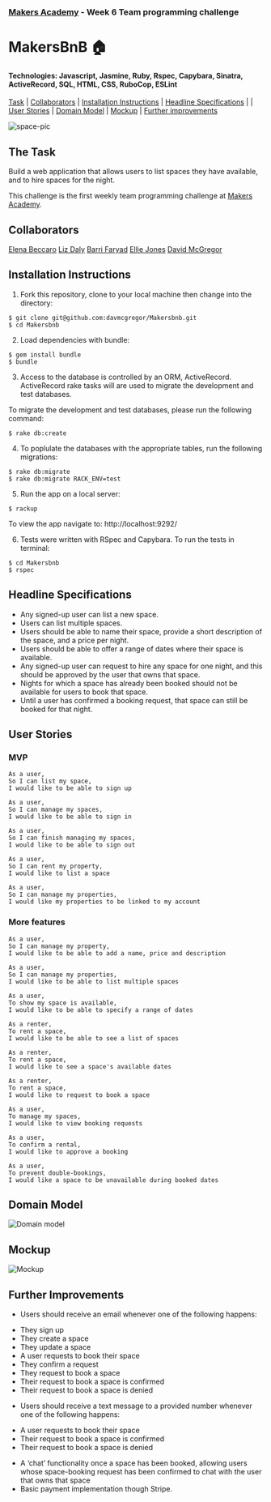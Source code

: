 ### [Makers Academy](http://www.makersacademy.com) - Week 6 Team programming challenge 

# MakersBnB 🏠

#### Technologies: Javascript, Jasmine, Ruby, Rspec, Capybara, Sinatra, ActiveRecord, SQL, HTML, CSS, RuboCop, ESLint

[Task](#Task) | [Collaborators](#Collaborators) | [Installation Instructions](#Installation) | [Headline Specifications](#Headline_Specifications) | | [User Stories](#User_Stories) | [Domain Model](#Domain_Model) | [Mockup](#Mockup) | [Further improvements](#Further_Improvements)

![space-pic](space-pic.jpg)

## <a name="Task">The Task</a>

Build a web application that allows users to list spaces they have available, and to hire spaces for the night.

This challenge is the first weekly team programming challenge at [Makers Academy](https://github.com/makersacademy).

## <a name="Collaborators">Collaborators</a>

[Elena Beccaro](https://github.com/elebecca)
[Liz Daly](https://github.com/lookupdaily)
[Barri Faryad](https://github.com/BarriF13)
[Ellie Jones](https://github.com/EllieRichardsonJones)
[David McGregor](https://github.com/davmcgregor)

## <a name="Installation">Installation Instructions</a>

1. Fork this repository, clone to your local machine then change into the directory:
```
$ git clone git@github.com:davmcgregor/Makersbnb.git
$ cd Makersbnb
```

2. Load dependencies with bundle:
```
$ gem install bundle
$ bundle
```

3. Access to the database is controlled by an ORM, ActiveRecord. ActiveRecord rake tasks will are used to migrate the development and test databases. 

To migrate the development and test databases, please run the following command:
```
$ rake db:create
```

4. To poplulate the databases with the appropriate tables, run the following migrations:
```
$ rake db:migrate
$ rake db:migrate RACK_ENV=test
```

5. Run the app on a local server: 
```
$ rackup
```
To view the app navigate to: http://localhost:9292/

6. Tests were written with RSpec and Capybara. To run the tests in terminal: 
```
$ cd Makersbnb
$ rspec
```

## <a name="Headline_Specifications">Headline Specifications</a>

* Any signed-up user can list a new space.
* Users can list multiple spaces.
* Users should be able to name their space, provide a short description of the space, and a price per night.
* Users should be able to offer a range of dates where their space is available.
* Any signed-up user can request to hire any space for one night, and this should be approved by the user that owns that space.
* Nights for which a space has already been booked should not be available for users to book that space.
* Until a user has confirmed a booking request, that space can still be booked for that night.

## <a name="User_Stories">User Stories</a>

### MVP

```
As a user,
So I can list my space,
I would like to be able to sign up
```
```
As a user,
So I can manage my spaces,
I would like to be able to sign in
```
```
As a user,
So I can finish managing my spaces,
I would like to be able to sign out
```
```
As a user,
So I can rent my property,
I would like to list a space
```
```
As a user,
So I can manage my properties,
I would like my properties to be linked to my account
```

### More features

```
As a user,
So I can manage my property,
I would like to be able to add a name, price and description
```
```
As a user,
So I can manage my properties,
I would like to be able to list multiple spaces   
```
```
As a user,
To show my space is available,
I would like to be able to specify a range of dates
```
```
As a renter,
To rent a space,
I would like to be able to see a list of spaces
```
```
As a renter,
To rent a space,
I would like to see a space's available dates
```
```
As a renter,
To rent a space,
I would like to request to book a space
```
```
As a user,
To manage my spaces,
I would like to view booking requests
```
```
As a user,
To confirm a rental,
I would like to approve a booking
```
```
As a user,
To prevent double-bookings,
I would like a space to be unavailable during booked dates 
```

## <a name="Domain_Model">Domain Model</a>

![Domain model](Domain_model.jpg)

## <a name="Mockup">Mockup</a>

![Mockup](Mockup.jpg)

## <a name="Further_Improvements">Further Improvements</a>

* Users should receive an email whenever one of the following happens:
- They sign up
- They create a space
- They update a space
- A user requests to book their space
- They confirm a request
- They request to book a space
- Their request to book a space is confirmed
- Their request to book a space is denied
* Users should receive a text message to a provided number whenever one of the following happens:
- A user requests to book their space
- Their request to book a space is confirmed
- Their request to book a space is denied
* A ‘chat’ functionality once a space has been booked, allowing users whose space-booking request has been confirmed to chat with the user that owns that space
* Basic payment implementation though Stripe.